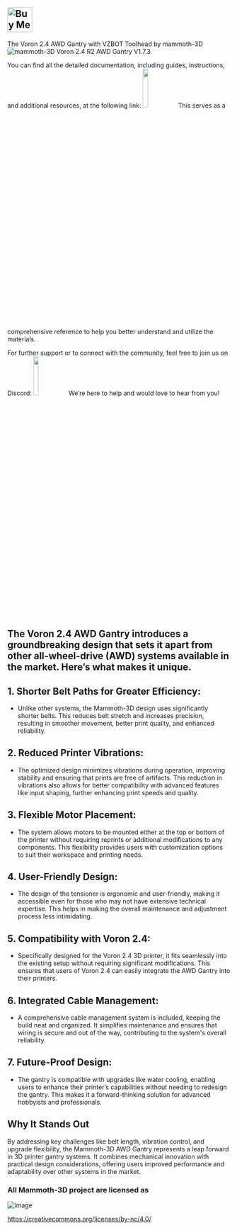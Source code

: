 ## <a href='https://ko-fi.com/mammoth3d' target='_blank'><img height='46' style='border:0px;height:56px;' src='https://az743702.vo.msecnd.net/cdn/kofi3.png?v=0' border='0' alt='Buy Me a Coffee at ko-fi.com' /></a>

The Voron 2.4 AWD Gantry with VZBOT Toolhead by mammoth-3D ![mammoth-3D Voron 2.4 R2 AWD Gantry V1.7.3](https://github.com/Mammoth-3D/Mammoth-FDM-MODs/blob/main/mammoth-3D_AWD_Gantry_1.7.3.png)

You can find all the detailed documentation, including guides, instructions, and additional resources, at the following link: [<img src="https://github.com/mammoth-3D/Mammoth-FDM-MODs/blob/main/Voron%203D%20Printers/mammoth-3D%20AWD%20Gantry%20V1.7.3/images/mammoth-3D%20Documentation.png" width="15%">](https://docs.mammoth-3d.ch "mammoth-3D Documentation") This serves as a comprehensive reference to help you better understand and utilize the materials.

For further support or to connect with the community, feel free to join us on Discord: [<img src="https://github.com/mammoth-3D/Mammoth-FDM-MODs/blob/main/images/discord.png" width="15%">](https://discord.gg/3JxrSnGgsF "mammoth-3D Discord") We’re here to help and would love to hear from you!

## The Voron 2.4 AWD Gantry introduces a groundbreaking design that sets it apart from other all-wheel-drive (AWD) systems available in the market. Here’s what makes it unique. ##

## 1. Shorter Belt Paths for Greater Efficiency: ##

- Unlike other systems, the Mammoth-3D design uses significantly shorter belts. This reduces belt stretch and increases precision, resulting in smoother movement, better print quality, and enhanced reliability.

## 2. Reduced Printer Vibrations: ##

- The optimized design minimizes vibrations during operation, improving stability and ensuring that prints are free of artifacts. This reduction in vibrations also allows for better compatibility with advanced features like input shaping, further enhancing print speeds and quality.

## 3. Flexible Motor Placement: ##

- The system allows motors to be mounted either at the top or bottom of the printer without requiring reprints or additional modifications to any components. This flexibility provides users with customization options to suit their workspace and printing needs.

## 4. User-Friendly Design: ##

- The design of the tensioner is ergonomic and user-friendly, making it accessible even for those who may not have extensive technical expertise. This helps in making the overall maintenance and adjustment process less intimidating.

## 5. Compatibility with Voron 2.4: ##

- Specifically designed for the Voron 2.4 3D printer, it fits seamlessly into the existing setup without requiring significant modifications. This ensures that users of Voron 2.4 can easily integrate the AWD Gantry into their printers.

## 6. Integrated Cable Management: ##

- A comprehensive cable management system is included, keeping the build neat and organized. It simplifies maintenance and ensures that wiring is secure and out of the way, contributing to the system's overall reliability.

## 7. Future-Proof Design: ##

- The gantry is compatible with upgrades like water cooling, enabling users to enhance their printer’s capabilities without needing to redesign the gantry. This makes it a forward-thinking solution for advanced hobbyists and professionals.

## Why It Stands Out ##

By addressing key challenges like belt length, vibration control, and upgrade flexibility, the Mammoth-3D AWD Gantry represents a leap forward in 3D printer gantry systems. It combines mechanical innovation with practical design considerations, offering users improved performance and adaptability over other systems in the market.

### All Mammoth-3D project are licensed as
![image](https://user-images.githubusercontent.com/37383368/139769027-7267da5b-7f58-499d-96bc-e41d164a3aac.png)


https://creativecommons.org/licenses/by-nc/4.0/